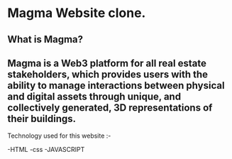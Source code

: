 # Magma Website clone.

## What is Magma?

## Magma is a Web3 platform for all real estate stakeholders, which provides users with the ability to manage interactions between physical and digital assets through unique, and collectively generated, 3D representations of their buildings.

Technology used for this website :-

-HTML
-css
-JAVASCRIPT
